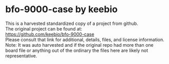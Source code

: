 
# bfo-9000-case by keebio  
This is a harvested standardized copy of a project from github.  
The original project can be found at:  
https://github.com/keebio/bfo-9000-case  
Please consult that link for additional, details, files, and license information.  
Note: It was auto harvested and if the original repo had more than one board file or anything out of the ordinary the files here are likely not representative.  
    